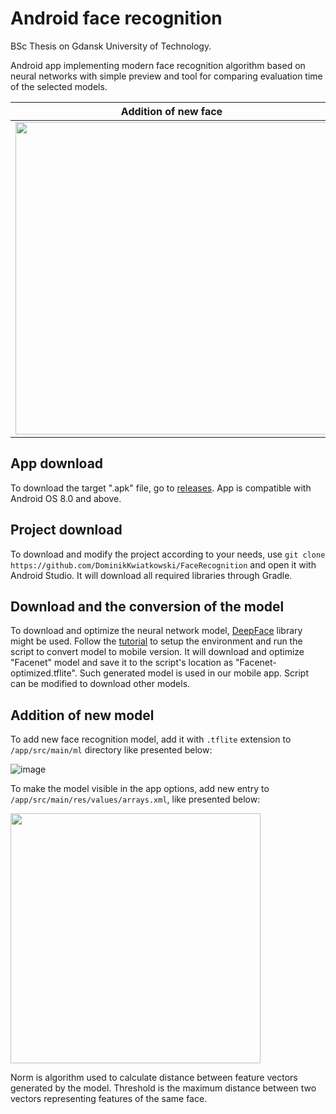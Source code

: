 # Android face recognition

BSc Thesis on Gdansk University of Technology.

Android app implementing modern face recognition algorithm based on neural networks with simple preview and tool for comparing evaluation time of the selected models.

Addition of new face | Recognition in real-time
--- | ---
<img src="https://i.imgur.com/xzlQt1r.jpg" height="500"> |<img src="https://i.imgur.com/oFihtiq.jpg" height="500">
## App download

To download the target ".apk" file, go to [releases](https://github.com/DominikKwiatkowski/FaceRecognition/releases/tag/v1.0.0). App is compatible with Android OS 8.0 and above.

## Project download

To download and modify the project according to your needs, use `git clone https://github.com/DominikKwiatkowski/FaceRecognition` and open it with Android Studio. It will download all required libraries through Gradle.

## Download and the conversion of the model
To download and optimize the neural network model, [DeepFace](https://github.com/serengil/deepface) library might be used. Follow the [tutorial](https://github.com/DominikKwiatkowski/FaceRecognition/tree/main/model-download) to setup the environment and run the script to convert model to mobile version.
It will download and optimize "Facenet" model and save it to the script's location as "Facenet-optimized.tflite". Such generated model is used in our mobile app. Script can be modified to download other models.

## Addition of new model

To add new face recognition model, add it with `.tflite` extension to `/app/src/main/ml` directory like presented below:

![image](https://user-images.githubusercontent.com/52603374/144749058-e7e637db-7e65-43ef-a6b1-3291cb2f1082.png)

To make the model visible in the app options, add new entry to `/app/src/main/res/values/arrays.xml`, like presented below:

<img src="https://i.imgur.com/J6e6PXs.png" height="400">

Norm is algorithm used to calculate distance between feature vectors generated by the model.
Threshold is the maximum distance between two vectors representing features of the same face.
